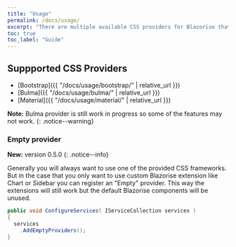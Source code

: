 ```yaml
---
title: "Usage"
permalink: /docs/usage/
excerpt: "There are multiple available CSS providers for Blazorise that each have it's own set of rules and resources needed to be applied."
toc: true
toc_label: "Guide"
---
```


## Suppported CSS Providers

- [Bootstrap]({{ "/docs/usage/bootstrap/" | relative_url }})
- [Bulma]({{ "/docs/usage/bulma/" | relative_url }})
- [Material]({{ "/docs/usage/material/" | relative_url }})

**Note:** Bulma provider is still work in progress so some of the features may not work.
{: .notice--warning}

### Empty provider

**New:** version 0.5.0
{: .notice--info}

Generally you will always want to use one of the provided CSS frameworks. But in the case that you only want to use custom Blazorise extension like Chart or Sidebar you can register an "Empty" provider. This way the extensions will still work but the default Blazorise components will be unused.

```cs
public void ConfigureServices( IServiceCollection services )
{
  services
    .AddEmptyProviders();
}
```